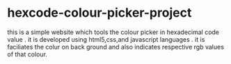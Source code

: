 # hexcode-colour-picker-project
this is a simple website which tools the colour picker in hexadecimal code value .
it is developed using html5,css,and javascript languages .
it is faciliates the colur on back ground and also indicates respective rgb values of that colour.
